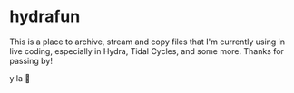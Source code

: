 # hydrafun
This is a place to archive, stream and copy files that I'm currently using in live coding, especially in Hydra, Tidal Cycles, and some more. Thanks for passing by!

y la 🧀
